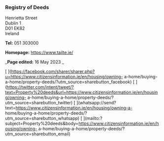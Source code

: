 ###  Registry of Deeds

Henrietta Street  
Dublin 1  
D01 EK82  
Ireland

**Tel:** 051 303000

**Homepage:** [ https://www.tailte.ie/ ](https://www.tailte.ie/)

_**Page edited:** 16 May 2023 _

[
](https://facebook.com/sharer/sharer.php?u=https://www.citizensinformation.ie/en/housing/owning-
a-home/buying-a-home/property-deeds/?utm_source=sharebutton_facebook) [
](https://twitter.com/intent/tweet/?text=Property%20deeds&url=https://www.citizensinformation.ie/en/housing/owning-
a-home/buying-a-home/property-deeds/?utm_source=sharebutton_twitter) [
](whatsapp://send?text=https://www.citizensinformation.ie/en/housing/owning-a-
home/buying-a-home/property-deeds/?utm_source=sharebutton_whatsapp) [
](mailto:?subject=Property%20deeds&body=https://www.citizensinformation.ie/en/housing/owning-
a-home/buying-a-home/property-deeds/?utm_source=sharebutton_email) [
](javascript:void\(0\))
